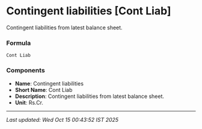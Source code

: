 # Contingent liabilities [Cont Liab]
Contingent liabilities from latest balance sheet.

### Formula
```text
Cont Liab
```


### Components
- **Name**: Contingent liabilities
- **Short Name**: Cont Liab
- **Description**: Contingent liabilities from latest balance sheet.
- **Unit**: Rs.Cr.

---
*Last updated: Wed Oct 15 00:43:52 IST 2025*
